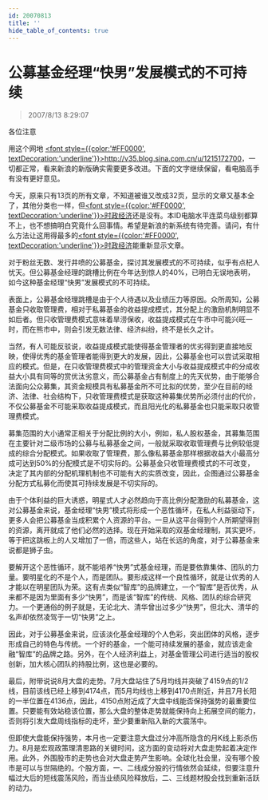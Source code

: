 ```yaml
---
id: 20070813 
title: ''
hide_table_of_contents: true
---
```


# 公募基金经理“快男”发展模式的不可持续

> 2007/8/13 8:29:07

<div style={{color: '#FF0000', fontSize: '56px', fontWeight: 'bold', textAlign: 'center', lineHeight: '200%'}}>
各位注意
</div>
 
<div style={{color: '#FF0000', fontSize: '24px', fontWeight: 'bold', textAlign: 'center', lineHeight: '200%'}}>

用这个网地 [<font style={{color:'#FF0000', textDecoration:'underline'}}>http://v35.blog.sina.com.cn/u/1215172700</font>](http://v35.blog.sina.com.cn/u/1215172700)，一切都正常，看来新浪的新版确实需要更多改进。下面的文字继续保留，看电脑高手有没有更好意见。
</div>
 
<div style={{color: '#FF0000', fontWeight: 'bold', marginTop: '20px', marginBottom: '20px'}}>

今天，原来只有13页的所有文章，不知道被谁又改成32页，显示的文章又基本全了，其他分类也一样，但[<font style={{color:'#FF0000', textDecoration:'underline'}}>时政经济</font>](http://blog.sina.com.cn/s/alist_1215172700_10_1.html)还是没有。本ID电脑水平连菜鸟级别都算不上，也不想搞明白究竟什么回事情。希望是新浪的新系统有待完善。请问，有什么方法让这用得最多的[<font style={{color:'#FF0000', textDecoration:'underline'}}>时政经济</font>](http://blog.sina.com.cn/s/alist_1215172700_10_1.html)能重新显示文章。
</div>

对于粉丝无数、发行井喷的公募基金，探讨其发展模式的不可持续，似乎有点杞人忧天。但公募基金经理的跳槽比例在今年达到惊人的40%，已明白无误地表明，如今这种基金经理“快男”发展模式的不可持续。

 

表面上，公募基金经理跳槽是由于个人待遇以及业绩压力等原因。众所周知，公募基金只收取管理费，相对于私募基金的收益提成模式，其分配上的激励机制明显不如后者。但只收管理费模式意味着旱涝保收，收益提成模式在牛市中可能兴旺一时，而在熊市中，则会引发无数法律、经济纠纷，终不是长久之计。

 

当然，有人可能反驳说，收益提成模式能使得基金管理者的优劣得到更直接地反映，使得优秀的基金管理者能得到更大的发展，因此，公募基金也可以尝试采取相应的模式。但是，在只收管理费模式中的管理资金大小与收益提成模式中的分成收益大小具有同等的赏优汰劣意义，而公募基金占有制度上的先天优势，由于能够合法面向公众募集，其资金规模具有私募基金所不可比拟的优势，至少在目前的经济、法律、社会结构下，只收管理费模式是获取这种募集优势所必须付出的代价，不仅公募基金不可能采取收益提成模式，而且阳光化的私募基金也只能采取只收管理费模式。

 

募集范围的大小通常正相关于分配比例的大小，例如，私人股权基金，其募集范围在主要针对二级市场的公募与私募基金之间，一般就采取收取管理费与比例较低提成的综合分配模式。如果收取了管理费，那么像私募基金那样根据收益大小最高分成可达到50%的分配模式是不切实际的。公募基金只收管理费模式的不可改变，决定了其内部的分配机理机制也不可能有大的实质改变，因此，企图通过公募基金分配方式私募化而使其可持续发展是不切实际的。

 

由于个体利益的巨大诱惑，明星式人才必然趋向于高比例分配激励的私募基金，这对公募基金来说，基金经理“快男”模式将形成一个恶性循环，在私人利益驱动下，更多人会把公募基金当成积累个人资源的平台。一旦从这平台得到个人所期望得到的资源，离开就成了他们必然的选择。现在开始采取的双基金经理制，其实更坏，等于把这跳板上的人又增加了一倍，而这些人，站在长远的角度，对于公募基金来说都是狮子虫。

 

要解开这个恶性循环，就不能培养“快男”式基金经理，而是要依靠集体、团队的力量。要明星化的不是个人，而是团队。要形成这样一个良性循环，就是让优秀的人才能以在明星团队为荣。这有点类似“智库”的品牌建立，一个“智库”是否优秀，从来都不是因为里面有多少“快男”，而是该“智库”的传统、风格、团队的综合研究力。一个更通俗的例子就是，无论北大、清华曾出过多少“快男”，但北大、清华的名声却依然凌驾于一切“快男”之上。

 

因此，对于公募基金来说，应该淡化基金经理的个人色彩，突出团体的风格，逐步形成自己的特色与传统。一个好的基金，一个能可持续发展的基金，就应该走金融“智库”的品牌之路。另外，在个人经济利益上，对基金管理公司进行适当的股权创新，加大核心团队的持股比例，这也是必要的。

 

最后，附带说说8月大盘的走势。7月大盘站住了5月均线并突破了4159点的1/2线，目前该线已经上移到4174点，而5月均线也上移到4170点附近，并且7月长阳的一半位置在4136点，因此，4150点附近成了大盘中线能否保持强势的最重要位置。只要能有效站稳该位置，那么大盘的整体走势就能保持向上拓展空间的能力，否则将引发大盘周线指标的走坏，至少要重新陷入新的大震荡中。

 

但即使大盘能保持强势，本月也一定要注意大盘过分冲高所隐含的月K线上影杀伤力。8月是宏观政策理清思路的关键时间，这方面的变动将对大盘走势起着决定作用。此外，外围股市的走势也会对大盘走势产生影响。全球化社会里，没有哪个股市是可以与世隔绝的。个股方面，一、二线成分股的行情依然会延续，但要注意升幅过大后的短线震荡风险，而当业绩风险释放后，二、三线题材股会找到重新活跃的动力。